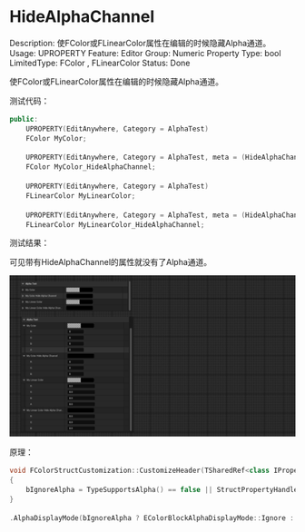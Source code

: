 # HideAlphaChannel

Description: 使FColor或FLinearColor属性在编辑的时候隐藏Alpha通道。
Usage: UPROPERTY
Feature: Editor
Group: Numeric Property
Type: bool
LimitedType: FColor , FLinearColor 
Status: Done

使FColor或FLinearColor属性在编辑的时候隐藏Alpha通道。

测试代码：

```cpp
public:
	UPROPERTY(EditAnywhere, Category = AlphaTest)
	FColor MyColor;

	UPROPERTY(EditAnywhere, Category = AlphaTest, meta = (HideAlphaChannel))
	FColor MyColor_HideAlphaChannel;

	UPROPERTY(EditAnywhere, Category = AlphaTest)
	FLinearColor MyLinearColor;

	UPROPERTY(EditAnywhere, Category = AlphaTest, meta = (HideAlphaChannel))
	FLinearColor MyLinearColor_HideAlphaChannel;
```

测试结果：

可见带有HideAlphaChannel的属性就没有了Alpha通道。

![Untitled](HideAlphaChannel/Untitled.png)

原理：

```cpp
void FColorStructCustomization::CustomizeHeader(TSharedRef<class IPropertyHandle> InStructPropertyHandle, class FDetailWidgetRow& InHeaderRow, IPropertyTypeCustomizationUtils& StructCustomizationUtils)
{
	bIgnoreAlpha = TypeSupportsAlpha() == false || StructPropertyHandle->GetProperty()->HasMetaData(TEXT("HideAlphaChannel"));
}

.AlphaDisplayMode(bIgnoreAlpha ? EColorBlockAlphaDisplayMode::Ignore : EColorBlockAlphaDisplayMode::Separate)

```